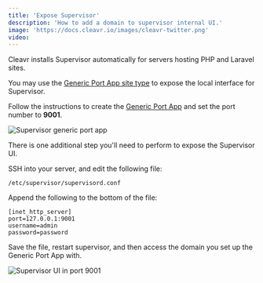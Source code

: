 ```yaml
---
title: 'Expose Supervisor'
description: 'How to add a domain to supervisor internal UI.'
image: 'https://docs.cleavr.io/images/cleavr-twitter.png'
video: 
---
```


Cleavr installs Supervisor automatically for servers hosting PHP and Laravel sites. 

You may use the [Generic Port App site type](/guides/expose-local-sites) to expose the local interface for Supervisor. 

Follow the instructions to create the [Generic Port App](/guides/expose-local-sites) and set the port number to **9001**. 

![Supervisor generic port app](/images/app/generic-port-app.png)

There is one additional step you'll need to perform to expose the Supervisor UI. 

SSH into your server, and edit the following file: 

```
/etc/supervisor/supervisord.conf
```

Append the following to the bottom of the file: 

```
[inet_http_server]
port=127.0.0.1:9001
username=admin
password=password 
```

Save the file, restart supervisor, and then access the domain you set up the Generic Port App with. 

![Supervisor UI in port 9001](/images/app/expose-supervisor.png)
